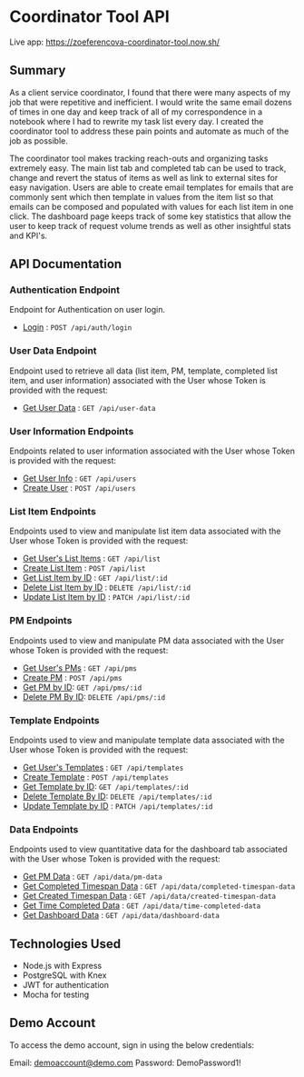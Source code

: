 # Coordinator Tool API

Live app: https://zoeferencova-coordinator-tool.now.sh/

## Summary

As a client service coordinator, I found that there were many aspects of my job that were repetitive and inefficient. I would write the same email dozens of times in one day and keep track of all of my correspondence in a notebook where I had to rewrite my task list every day. I created the coordinator tool to address these pain points and automate as much of the job as possible.

The coordinator tool makes tracking reach-outs and organizing tasks extremely easy. The main list tab and completed tab can be used to track, change and revert the status of items as well as link to external sites for easy navigation. Users are able to create email templates for emails that are commonly sent which then template in values from the item list so that emails can be composed and populated with values for each list item in one click. The dashboard page keeps track of some key statistics that allow the user to keep track of request volume trends as well as other insightful stats and KPI's.

## API Documentation

### Authentication Endpoint

Endpoint for Authentication on user login.

* [Login](docs/login.md) : `POST /api/auth/login`

### User Data Endpoint

Endpoint used to retrieve all data (list item, PM, template, completed list item, and user information) associated with the User whose Token is provided with the request:

* [Get User Data](docs/getuserdata.md) : `GET /api/user-data`

### User Information Endpoints

Endpoints related to user information associated with the User whose Token is provided with the request:

* [Get User Info](docs/getuserinfo.md) : `GET /api/users`
* [Create User](docs/createuser.md) : `POST /api/users`

### List Item Endpoints

Endpoints used to view and manipulate list item data associated with the User whose Token is provided with the request:

* [Get User's List Items](docs/getitems.md) : `GET /api/list`
* [Create List Item](docs/createitem.md) : `POST /api/list`
* [Get List Item by ID](docs/getitembyid.md) : `GET /api/list/:id`
* [Delete List Item by ID](docs/deleteitem.md) : `DELETE /api/list/:id`
* [Update List Item by ID](docs/updateitem.md) : `PATCH /api/list/:id`

### PM Endpoints

Endpoints used to view and manipulate PM data associated with the User whose Token is provided with the request:

* [Get User's PMs](docs/getuserpms.md) : `GET /api/pms`
* [Create PM](docs/createpm.md) : `POST /api/pms`
* [Get PM by ID](docs.getpmbyid.md): `GET /api/pms/:id`
* [Delete PM By ID](docs.deletepm.md): `DELETE /api/pms/:id`

### Template Endpoints

Endpoints used to view and manipulate template data associated with the User whose Token is provided with the request:

* [Get User's Templates](docs/getusertemplates.md) : `GET /api/templates`
* [Create Template](docs/createtemplate.md) : `POST /api/templates`
* [Get Template by ID](docs.gettemplatebyid.md): `GET /api/templates/:id`
* [Delete Template By ID](docs.deletetemplate.md): `DELETE /api/templates/:id`
* [Update Template by ID](docs/updatetemplate.md) : `PATCH /api/templates/:id`

### Data Endpoints

Endpoints used to view quantitative data for the dashboard tab associated with the User whose Token is provided with the request:

* [Get PM Data](docs/getpmdata.md) : `GET /api/data/pm-data`
* [Get Completed Timespan Data](docs/getcompletedtimespandata.md) : `GET /api/data/completed-timespan-data`
* [Get Created Timespan Data](docs/getcreatedtimespandata.md) : `GET /api/data/created-timespan-data`
* [Get Time Completed Data](docs/gettimecompleteddata.md) : `GET /api/data/time-completed-data`
* [Get Dashboard Data](docs/getdashboarddata.md) : `GET /api/data/dashboard-data`

## Technologies Used

* Node.js with Express
* PostgreSQL with Knex
* JWT for authentication
* Mocha for testing

## Demo Account

To access the demo account, sign in using the below credentials:

Email: demoaccount@demo.com
Password: DemoPassword1!
